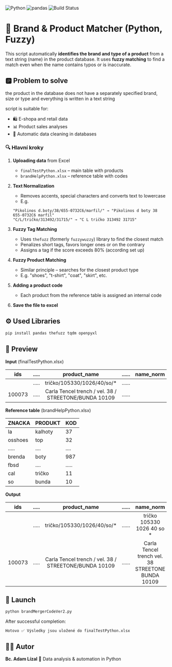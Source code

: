 ![Python](https://img.shields.io/badge/python-3.10%2B-blue)
![pandas](https://img.shields.io/badge/pandas-2.2.0-green)
![Build Status](https://img.shields.io/badge/build-passing-brightgreen)

# 🧠 Brand & Product Matcher (Python, Fuzzy)

This script automatically **identifies the brand and type of a product** from a text string (name) in the product database. It uses **fuzzy matching** to find a match even when the name contains typos or is inaccurate.

## 🅿️ Problem to solve

the product in the database does not have a separately specified brand, size or type and everything is written in a text string

script is suitable for:

- 🛍️ E-shopa and retail data
- 📊 Product sales analyses
- 🧹 Automatic data cleaning in databases

### 🔍 Hlavní kroky

1. **Uploading data** from Excel

   - `finalTestPython.xlsx` – main table with products
   - `brandHelpPython.xlsx` – reference table with codes

2. **Text Normalization**
   - Removes accents, special characters and converts text to lowercase
   - E.g.
   ```
   "Pikolinos d.boty/38/655-0732C6/marfil/" → "Pikolinos d boty 38 655-0732C6 marfil"
   "C/L/tričko/313492/31715/" → "C L tričko 313492 31715"
   ```
3. **Fuzzy Tag Matching**

   - Uses `thefuzz` (formerly `fuzzywuzzy`) library to find the closest match
   - Penalizes short tags, favors longer ones or on the contrary
   - Assigns a tag if the score exceeds 80% (according set up)

4. **Fuzzy Product Matching**

   - Similar principle – searches for the closest product type
   - E.g. "shoes", "t-shirt", "coat", "skirt", etc.

5. **Adding a product code**

   - Each product from the reference table is assigned an internal code

6. **Save the file to excel**

## ⚙️ Used Libraries

```bash
pip install pandas thefuzz tqdm openpyxl
```

## 🧠 Preview

**Input** (finalTestPython.xlsx)

|  ids   | ..... |                     product_name                      | ...... | name_norm | control_type | ...... | Brand | product_norm | clothes_code |
| :----: | :---: | :---------------------------------------------------: | :----: | :-------: | :----------: | :----: | :---: | :----------: | :----------: |
|        | ..... |              tričko/105330/1026/40/so/\*              | ...... |           |              | ...... |       |              |              |
| 100073 | ..... | Carla Tencel trench / vel. 38 / STREETONE/BUNDA 10109 | ...... |           |              | ...... |       |    Bunda     |      10      |

**Reference table** (brandHelpPython.xlsx)

| ZNACKA  | PRODUKT | KOD   |
| :------ | :------ | :---- |
| la      | kalhoty | 37    |
| osshoes | top     | 32    |
| .....   | ....    | ....  |
| brenda  | boty    | 987   |
| fbsd    | ....    | ..... |
| cal     | tričko  | 11    |
| so      | bunda   | 10    |

**Output**

|  ids   | ..... |                     product_name                      | ...... |                     name_norm                     | control_type | ...... |   Brand    | product_norm | clothes_code |
| :----: | :---: | :---------------------------------------------------: | :----: | :-----------------------------------------------: | :----------: | :----: | :--------: | :----------: | :----------: |
|        | ..... |              tričko/105330/1026/40/so/\*              | ...... |            tričko 105330 1026 40 so \*            |    tričko    | ...... |     so     |    tricko    |      11      |
| 100073 | ..... | Carla Tencel trench / vel. 38 / STREETONE/BUNDA 10109 | ...... | Carla Tencel trench vel. 38 STREETONE BUNDA 10109 |    bunda     | ...... | Street One |    Bunda     |      10      |

## 🚀 Launch

```bash
python brandMergerCodeVer2.py
```

After successful completion:

```arduino
Hotovo ✅ Výsledky jsou uložené do finalTestPython.xlsx
```

## 🧑‍💻 Autor

**Bc. Adam Lízal**
📍 Data analysis & automation in Python
